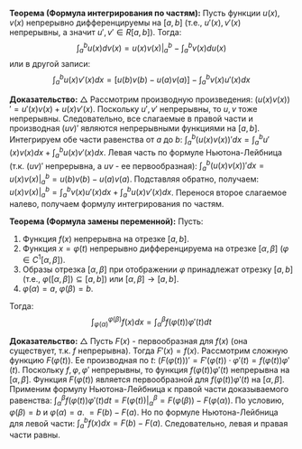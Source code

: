 
**Теорема (Формула интегрирования по частям):**
Пусть функции $u(x), v(x)$ непрерывно дифференцируемы на $[a, b]$ (т.е., $u'(x), v'(x)$ непрерывны, а значит $u', v' \in R[a, b]$).
Тогда:
$$ \int_a^b u(x) dv(x) = \left. u(x) v(x) \right|_a^b - \int_a^b v(x) du(x) $$
или в другой записи:
$$ \int_a^b u(x) v'(x) dx = [u(b)v(b) - u(a)v(a)] - \int_a^b v(x) u'(x) dx $$

**Доказательство:**
$\triangle$ Рассмотрим производную произведения: $(u(x)v(x))' = u'(x)v(x) + u(x)v'(x)$.
Поскольку $u', v'$ непрерывны, то $u, v$ тоже непрерывны. Следовательно, все слагаемые в правой части и производная $(uv)'$ являются непрерывными функциями на $[a, b]$.
Интегрируем обе части равенства от $a$ до $b$:
$\int_a^b (u(x)v(x))' dx = \int_a^b u'(x)v(x) dx + \int_a^b u(x)v'(x) dx$.
Левая часть по формуле Ньютона-Лейбница (т.к. $(uv)'$ непрерывна, а $uv$ - ее первообразная):
$\int_a^b (u(x)v(x))' dx = \left. u(x)v(x) \right|_a^b = u(b)v(b) - u(a)v(a)$.
Подставляя обратно, получаем:
$\left. u(x)v(x) \right|_a^b = \int_a^b v(x) u'(x) dx + \int_a^b u(x) v'(x) dx$.
Перенося второе слагаемое налево, получаем формулу интегрирования по частям.

**Теорема (Формула замены переменной):**
Пусть:
1.  Функция $f(x)$ непрерывна на отрезке $[a, b]$.
2.  Функция $x = \varphi(t)$ непрерывно дифференцируема на отрезке $[\alpha, \beta]$ ($\varphi \in C^1[\alpha, \beta]$).
3.  Образы отрезка $[\alpha, \beta]$ при отображении $\varphi$ принадлежат отрезку $[a, b]$ (т.е., $\varphi([\alpha, \beta]) \subseteq [a, b]$) или $[\alpha, \beta] \rightarrow [a,b]$.
4.  $\varphi(\alpha) = a$, $\varphi(\beta) = b$.

Тогда:
$$ \int_{\varphi(\alpha)}^{\varphi(\beta)} f(x) dx = \int_\alpha^\beta f(\varphi(t)) \varphi'(t) dt $$

**Доказательство:**
$\triangle$ Пусть $F(x)$ - первообразная для $f(x)$ (она существует, т.к. $f$ непрерывна). Тогда $F'(x) = f(x)$.
Рассмотрим сложную функцию $F(\varphi(t))$. Ее производная по $t$:
$(F(\varphi(t)))' = F'(\varphi(t)) \cdot \varphi'(t) = f(\varphi(t)) \varphi'(t)$.
Поскольку $f, \varphi, \varphi'$ непрерывны, то функция $f(\varphi(t))\varphi'(t)$ непрерывна на $[\alpha, \beta]$.
Функция $F(\varphi(t))$ является первообразной для $f(\varphi(t))\varphi'(t)$ на $[\alpha, \beta]$.
Применим формулу Ньютона-Лейбница к правой части доказываемого равенства:
$\int_\alpha^\beta f(\varphi(t)) \varphi'(t) dt = \left. F(\varphi(t)) \right|_\alpha^\beta = F(\varphi(\beta)) - F(\varphi(\alpha))$.
По условию, $\varphi(\beta) = b$ и $\varphi(\alpha) = a$.
$= F(b) - F(a)$.
Но по формуле Ньютона-Лейбница для левой части:
$\int_a^b f(x) dx = F(b) - F(a)$.
Следовательно, левая и правая части равны.
